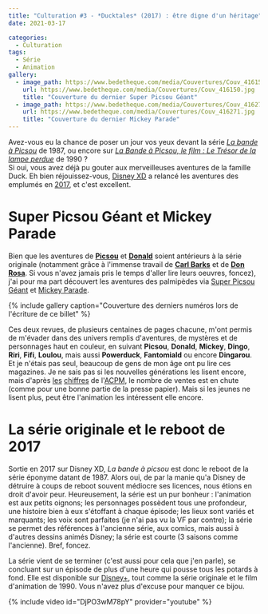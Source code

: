 ```yaml
---
title: "Culturation #3 - *Ducktales* (2017) : être digne d'un héritage"
date: 2021-03-17

categories:
  - Culturation
tags:
  - Série
  - Animation
gallery:
  - image_path: https://www.bedetheque.com/media/Couvertures/Couv_416150.jpg
    url: https://www.bedetheque.com/media/Couvertures/Couv_416150.jpg
    title: "Couverture du dernier Super Picsou Géant"
  - image_path: https://www.bedetheque.com/media/Couvertures/Couv_416271.jpg
    url: https://www.bedetheque.com/media/Couvertures/Couv_416271.jpg
    title: "Couverture du dernier Mickey Parade"
---
```

 
Avez-vous eu la chance de poser un jour vos yeux devant la série [*La bande à Picsou*](https://fr.wikipedia.org/wiki/La_Bande_%C3%A0_Picsou_(s%C3%A9rie_t%C3%A9l%C3%A9vis%C3%A9e_d%27animation,_1987)) de 1987, ou encore sur [*La Bande à Picsou, le film : Le Trésor de la lampe perdue*](https://fr.wikipedia.org/wiki/La_Bande_%C3%A0_Picsou,_le_film_:_Le_Tr%C3%A9sor_de_la_lampe_perdue) de 1990 ?  
Si oui, vous avez déjà pu gouter aux merveilleuses aventures de la famille Duck. Eh bien réjouissez-vous, [Disney XD](https://fr.wikipedia.org/wiki/Disney_XD) a relancé les aventures des emplumés en [2017](https://fr.wikipedia.org/wiki/La_Bande_%C3%A0_Picsou_(s%C3%A9rie_t%C3%A9l%C3%A9vis%C3%A9e_d%27animation,_2017)), et c'est excellent.

# Super Picsou Géant et Mickey Parade

Bien que les aventures de [**Picsou**](https://fr.wikipedia.org/wiki/Balthazar_Picsou) et [**Donald**](https://fr.wikipedia.org/wiki/Donald_Duck) soient antérieurs à la série originale (notamment grâce à l'immense travail de [**Carl Barks**](https://fr.wikipedia.org/wiki/Carl_Barks) et de [**Don Rosa**](https://fr.wikipedia.org/wiki/Don_Rosa). Si vous n'avez jamais pris le temps d'aller lire leurs oeuvres, foncez), j'ai pour ma part découvert les aventures des palmipèdes via [Super Picsou Géant](https://fr.wikipedia.org/wiki/Super_Picsou_g%C3%A9ant) et [Mickey Parade](https://fr.wikipedia.org/wiki/Mickey_Parade).

{% include gallery caption="Couverture des derniers numéros lors de l'écriture de ce billet" %}

Ces deux revues, de plusieurs centaines de pages chacune, m'ont permis de m'évader dans des univers remplis d'aventures, de mystères et de personnages haut en couleur, en  suivant **Picsou**, **Donald**, **Mickey**, **Dingo**, **Riri**, **Fifi**, **Loulou**, mais aussi **Powerduck**, **Fantomiald** ou encore **Dingarou**. Et je n'étais pas seul, beaucoup de gens de mon âge ont pu lire ces magazines. Je ne sais pas si les nouvelles générations les lisent encore, mais d'après [les](https://www.acpm.fr/Support/super-picsou-geant) [chiffres](https://www.acpm.fr/Support/mickey-parade-geant) de l'[ACPM](https://fr.wikipedia.org/wiki/Alliance_pour_les_chiffres_de_la_presse_et_des_m%C3%A9dias), le nombre de ventes est en chute (comme pour une bonne partie de la presse papier). Mais si les jeunes ne lisent plus, peut être l'animation les intéressent elle encore.

# La série originale et le reboot de 2017

Sortie en 2017 sur Disney XD, *La bande à picsou* est donc le reboot de la série éponyme datant de 1987. Alors oui, de par la manie qu'a Disney de détruire à coups de reboot souvent médiocre ses licences, nous étions en droit d'avoir peur. Heureusement, la série est un pur bonheur : l'animation est aux petits oignons; les personnages possèdent tous une profondeur, une histoire bien à eux s'étoffant à chaque épisode; les lieux sont variés et marquants; les voix sont parfaites (je n'ai pas vu la VF par contre); la série se permet des références à l'ancienne série, aux comics, mais aussi à d'autres dessins animés Disney; la série est courte (3 saisons comme l'ancienne). Bref, foncez.

La série vient de se terminer (c'est aussi pour cela que j'en parle), se concluant sur un épisode de plus d'une heure qui pousse tous les potards à fond. Elle est disponible sur [Disney+](https://fr.wikipedia.org/wiki/Disney%2B), tout comme la série originale et le film d'animation de 1990. Vous n'avez plus d'excuse pour manquer ce bijou.

{% include video id="DjPO3wM78pY" provider="youtube" %}
